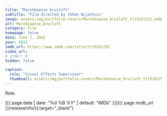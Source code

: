 ```yaml
---
title: "Marokkaanse bruiloft"
subtitle: "Film directed by Johan Nijenhuis"
image: assets/img/portfolio-covers/Marokkaanse_bruiloft_tt15261252.webp
alt: Marokkaanse_bruiloft
category: Film
homepage: false
date: June 2, 2022
year: 2022
imdb_url: https://www.imdb.com/title/tt15261252
video_url: 
# order: 0
hidden: false

caption:
  role: "Visual Effects Supervisor"
  thumbnail: assets/img/portfolio-covers/Marokkaanse_bruiloft_tt15261252.webp
---
```

Role: <span style="color:white">{{ page.caption.role | default: "N/A" }}</span>

[{{ page.date | date: "%d %B %Y" | default: "IMDb" }}]({{ page.imdb_url }}/releaseinfo/){:target="_blank"}


